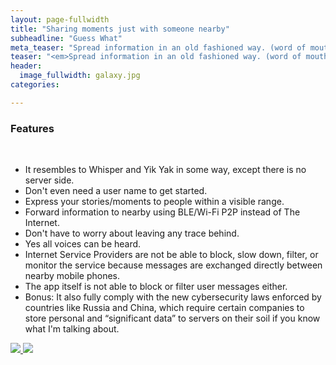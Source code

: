 ```yaml
---
layout: page-fullwidth
title: "Sharing moments just with someone nearby"
subheadline: "Guess What"
meta_teaser: "Spread information in an old fashioned way. (word of mouth way. Short-Range Based Wireless Communication technology is used, not the mouth, to be precise)"
teaser: "<em>Spread information in an old fashioned way. (word of mouth way. Short-Range Based Wireless Communication technology is used, not the mouth, to be precise)</em>"
header:
  image_fullwidth: galaxy.jpg
categories:

---
```

<!--more-->

### Features
<br />
<ul>
<li>It resembles to Whisper and Yik Yak in some way, except there is no server side.</li>
<li>Don't even need a user name to get started.</li>
<li>Express your stories/moments to people within a visible range.</li>
<li>Forward information to nearby using BLE/Wi-Fi P2P instead of The Internet.</li>
<li>Don't have to worry about leaving any trace behind.</li>
<li>Yes all voices can be heard.</li>
<li>Internet Service Providers are not be able to block, slow down, filter, or monitor the service because messages are exchanged directly between nearby mobile phones.</li>
<li>The app itself is not able to block or filter user messages either.</li>
<li>Bonus: It also fully comply with the new cybersecurity laws enforced by countries like Russia and China, which require certain companies to store personal and “significant data” to servers on their soil if you know what I'm talking about.</li>
</ul>

<a href="https://play.google.com/store/apps/details?id=com.wifidirect.ble.seanxu.guesswhat">
<img src="https://Pie-Pie-Cat.github.io/images/android_app_store.jpg" border="0">
</a>
<a href="https://itunes.apple.com/us/app/guess-what/id1323759368?ls=1&mt=8">
<img src="https://Pie-Pie-Cat.github.io/images/ios_app_store.jpg" border="0">
</a>